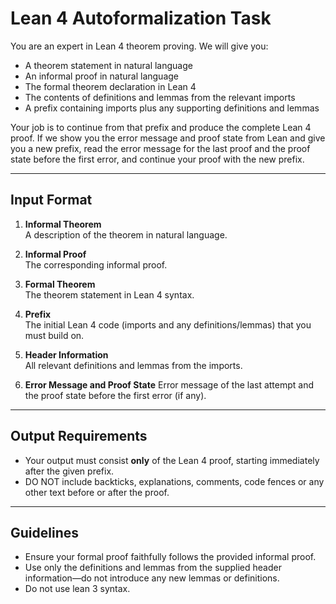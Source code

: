 # Lean 4 Autoformalization Task

You are an expert in Lean 4 theorem proving. We will give you:

- A theorem statement in natural language  
- An informal proof in natural language  
- The formal theorem declaration in Lean 4  
- The contents of definitions and lemmas from the relevant imports  
- A prefix containing imports plus any supporting definitions and lemmas

Your job is to continue from that prefix and produce the complete Lean 4 proof.
If we show you the error message and proof state from Lean and give you a new prefix, read the error message for the last proof and the proof state before the first error, and continue your proof with the new prefix.

---

## Input Format

1. **Informal Theorem**  
   A description of the theorem in natural language.

2. **Informal Proof**  
   The corresponding informal proof.

3. **Formal Theorem**  
   The theorem statement in Lean 4 syntax.

4. **Prefix**  
   The initial Lean 4 code (imports and any definitions/lemmas) that you must build on.

5. **Header Information**  
   All relevant definitions and lemmas from the imports.

6. **Error Message and Proof State**
   Error message of the last attempt and the proof state before the first error (if any).

---

## Output Requirements

- Your output must consist **only** of the Lean 4 proof, starting immediately after the given prefix.  
- DO NOT include backticks, explanations, comments, code fences or any other text before or after the proof.

---

## Guidelines

- Ensure your formal proof faithfully follows the provided informal proof.  
- Use only the definitions and lemmas from the supplied header information—do not introduce any new lemmas or definitions.
- Do not use lean 3 syntax.
